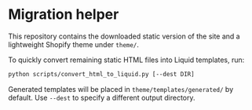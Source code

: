 # Migration helper

This repository contains the downloaded static version of the site and a lightweight Shopify theme under `theme/`.

To quickly convert remaining static HTML files into Liquid templates, run:

```bash
python scripts/convert_html_to_liquid.py [--dest DIR]
```

Generated templates will be placed in `theme/templates/generated/` by default.
Use `--dest` to specify a different output directory.

